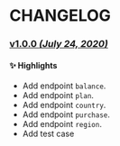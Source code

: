# CHANGELOG

### [v1.0.0 _(July 24, 2020)_](https://github.com/dataplans/dataplans-php/releases/tag/v1.0.0)

#### ✨ Highlights

- Add endpoint `balance`.
- Add endpoint `plan`.
- Add endpoint `country`.
- Add endpoint `purchase`.
- Add endpoint `region`.
- Add test case
